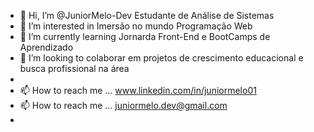- 👋 Hi, I’m @JuniorMelo-Dev Estudante de Análise de Sistemas
- 👀 I’m interested in  Imersão no mundo Programação Web
- 🌱 I’m currently learning  Jornarda Front-End e BootCamps de Aprendizado
- 💞️ I’m looking to colaborar em projetos de crescimento educacional e busca profissional na área 
-  
- 📫 How to reach me ... www.linkedin.com/in/juniormelo01  
-  📫 How to reach me ... juniormelo.dev@gmail.com
- 
<!---
JuniorMelo-Dev/JuniorMelo-Dev is a ✨ special ✨ repository because its `README.md` (this file) appears on your GitHub profile.
You can click the Preview link to take a look at your changes.
--->
